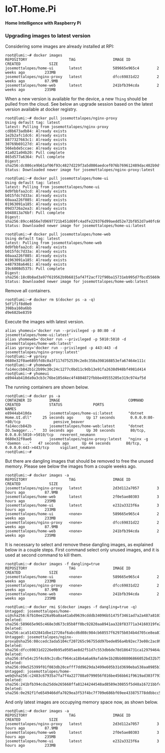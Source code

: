 # IoT.Home.Pi

#### Home Intelligence with Raspberry Pi

### Upgrading images to latest version 

Considering some images are already installed at RPI:

	root@lumi:~# docker images
	REPOSITORY                   TAG                 IMAGE ID            CREATED             SIZE
	josemottalopes/home-ui       latest              589665e965c4        2 weeks ago         233MB
	josemottalopes/nginx-proxy   latest              dfcc69831d22        2 weeks ago         87.9MB
	josemottalopes/home-web      latest              241bfb394cda        2 weeks ago         235MB

When a new version is available for the device,  a new `Thing` should be pulled from the cloud. See below an upgrade session based on the latest version available at docker registry.

	root@lumi:~# docker pull josemottalopes/nginx-proxy
	Using default tag: latest
	latest: Pulling from josemottalopes/nginx-proxy
	cd8b673adb84: Already exists
	1e2b2afc1dc6: Already exists
	8877327663c1: Already exists
	30769b69127d: Already exists
	566ebde5ccae: Already exists
	41a021a94b20: Pull complete
	865d577a6364: Pull complete
	Digest: sha256:dc086ce9b61af06f93c4827d229f3a5d086aedcef076b769612489dac402b9df
	Status: Downloaded newer image for josemottalopes/nginx-proxy:latest
	
	root@lumi:~# docker pull josemottalopes/home-ui
	Using default tag: latest
	latest: Pulling from josemottalopes/home-ui
	0d9fbbfaa2cd: Already exists
	b015fdc7d33a: Already exists
	60aaa226f085: Already exists
	01963091a185: Already exists
	09d3726a2ea3: Already exists
	b948813a76bf: Pull complete
	Digest: sha256:89cc4656e7d9697721b451d69fc4adfe229376d99aedd52e72bf852d7a40fc66
	Status: Downloaded newer image for josemottalopes/home-ui:latest

	root@lumi:~# docker pull josemottalopes/home-web
	Using default tag: latest
	latest: Pulling from josemottalopes/home-web
	0d9fbbfaa2cd: Already exists
	b015fdc7d33a: Already exists
	60aaa226f085: Already exists
	01963091a185: Already exists
	e487938a6461: Already exists
	19c6008d5375: Pull complete
	Digest: sha256:18c0b8ad3a97f619562b9b6815af47f2acf72f90ba15731eb995d7fbcd55669d
	Status: Downloaded newer image for josemottalopes/home-web:latest

Remove all containers.

	root@lumi:~# docker rm $(docker ps -a -q)
	5df1f1f8d0e0
	398ba160a6bb
	d9e682be8359

Execute the images with latest version.
	
	alias yhomeui='docker run --privileged -p 80:80 -d josemottalopes/home-ui:latest'
	alias yhomeweb='docker run --privileged -p 5010:5010 -d josemottalopes/home-web:latest'
	alias yproxy='docker run --privileged -p 443:443 -d josemottalopes/nginx-proxy:latest'
	root@lumi:~# yproxy
	0680e32f0ae6895fd8c0a3f117d752539c2e8c350a398168853efa67464e111c
	root@lumi:~# yhomeweb
	fa14eccb842b1c2b99c30c24c1277c0bd11c9db13e91fa2638d948bf4981d414
	root@lumi:~# yhomeui
	e8944ab410da9a3cb3c76be105d4ec4f4804872fbbbe49555205e319c974af5d

The running containers are shown below.

	root@lumi:~# docker ps -a
	CONTAINER ID        IMAGE                               COMMAND                  CREATED             STATUS              PORTS                            NAMES
	e8944ab410da        josemottalopes/home-ui:latest       "dotnet Home.UI.dll"     25 seconds ago      Up 17 seconds       0.0.0.0:80->80/tcp               pensive_beaver
	fa14eccb842b        josemottalopes/home-web:latest      "dotnet IO.Swagger..."   33 seconds ago      Up 30 seconds       80/tcp, 0.0.0.0:5010->5010/tcp   reverent_neumann
	0680e32f0ae6        josemottalopes/nginx-proxy:latest   "nginx -g 'daemon ..."   47 seconds ago      Up 44 seconds       80/tcp, 0.0.0.0:443->443/tcp     vigilant_neumann
	root@lumi:~#

But there are dangling images that should be removed to free the unused memory. Please see below the images from  a couple weeks ago. 

	root@lumi:~# docker images -a
	REPOSITORY                   TAG                 IMAGE ID            CREATED             SIZE
	josemottalopes/nginx-proxy   latest              2d3d112a7057        3 hours ago         87.9MB
	josemottalopes/home-web      latest              2f0e5ae80303        3 hours ago         235MB
	josemottalopes/home-ui       latest              e232a3323f6a        3 hours ago         233MB
	josemottalopes/home-ui       <none>              589665e965c4        2 weeks ago         233MB
	josemottalopes/nginx-proxy   <none>              dfcc69831d22        2 weeks ago         87.9MB
	josemottalopes/home-web      <none>              241bfb394cda        2 weeks ago         235MB

It is necessary to select and remove these dangling images, as explained below in a couple steps. First command select only unused images, and it is used at second command to kill them.

	root@lumi:~# docker images -f dangling=true
	REPOSITORY                   TAG                 IMAGE ID            CREATED             SIZE
	josemottalopes/home-ui       <none>              589665e965c4        2 weeks ago         233MB
	josemottalopes/nginx-proxy   <none>              dfcc69831d22        2 weeks ago         87.9MB
	josemottalopes/home-web      <none>              241bfb394cda        2 weeks ago         235MB

	root@lumi:~# docker rmi $(docker images -f dangling=true -q)
	Untagged: josemottalopes/home-ui@sha256:67b10ee226a9ba8aa41abd9639cdddb34096b51475f3461ad7a2a487a8103d53
	Deleted: sha256:589665e965c468e3d673c85b8ff0bc92820aa8941aa328f83771a34160319fe2
	Deleted: sha256:aca51432841dbe12720af6abcd6d08c984cb60557f62975b034b4d705ce8ea81
	Untagged: josemottalopes/nginx-proxy@sha256:08ccedc3ada5104cf207265c96755dd97bede056a4b92ec73e08c2ac09b4bf41
	Deleted: sha256:dfcc69831d2226e0b95a9505ae8d2f51d7c553db6de78d1864731ca12979464a
	Deleted: sha256:8fe54c25f4c69c2cdbcf964ca18b4a6a69afab9e1b20bb08806866052bd32b75
	Deleted: sha256:09e525399f01f083db20cefff7dd9629da3499e605b31d3690eba538aa0985b1
	Untagged: josemottalopes/home-web@sha256:c2483c67935a7fa7f4a227788a9799056f016be456bb61f9619ad303f793dd12
	Deleted: sha256:241bfb394cda25dde265668ffa81244244548ad8589e30855f5d48a16721bbfc
	Deleted: sha256:0e292f1fe6549466dfa7029ea3f53f4bc7f709e686bf69ee433875778ddbbcc5

And only latest images are occupying memory space now, as shown below.

	root@lumi:~# docker images -a
	REPOSITORY                   TAG                 IMAGE ID            CREATED             SIZE
	josemottalopes/nginx-proxy   latest              2d3d112a7057        3 hours ago         87.9MB
	josemottalopes/home-web      latest              2f0e5ae80303        3 hours ago         235MB
	josemottalopes/home-ui       latest              e232a3323f6a        3 hours ago         233MB
